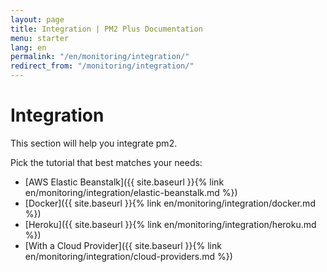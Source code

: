 ```yaml
---
layout: page
title: Integration | PM2 Plus Documentation
menu: starter
lang: en
permalink: "/en/monitoring/integration/"
redirect_from: "/monitoring/integration/"
---
```


# Integration

This section will help you integrate pm2.

Pick the tutorial that best matches your needs:

- [AWS Elastic Beanstalk]({{ site.baseurl }}{% link en/monitoring/integration/elastic-beanstalk.md %})
- [Docker]({{ site.baseurl }}{% link en/monitoring/integration/docker.md %})
- [Heroku]({{ site.baseurl }}{% link en/monitoring/integration/heroku.md %})
- [With a Cloud Provider]({{ site.baseurl }}{% link en/monitoring/integration/cloud-providers.md %})